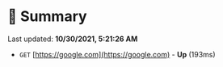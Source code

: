 # 📖 Summary
Last updated: **10/30/2021, 5:21:26 AM**

- `GET` [https://google.com](https://google.com) - **Up** (193ms)
